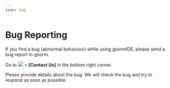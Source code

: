 ```yaml
---
icon: bug
---
```


# Bug Reporting

If you find a bug (abnormal behaviour) while using goormIDE, please send a bug report to goorm.

Go to ![](https://help.goorm.io/~gitbook/image?url=https%3A%2F%2F2181851870-files.gitbook.io%2F%7E%2Ffiles%2Fv0%2Fb%2Fgitbook-x-prod.appspot.com%2Fo%2Fspaces%252F-Lq-Q9LciN1X9EABxGkt%252Fuploads%252FOj8TKynCSqyouHnsKkvq%252F%25E1%2584%2589%25E1%2585%25B3%25E1%2584%258F%25E1%2585%25B3%25E1%2584%2585%25E1%2585%25B5%25E1%2586%25AB%25E1%2584%2589%25E1%2585%25A3%25E1%2586%25BA%25202024-04-01%2520%25E1%2584%258B%25E1%2585%25A9%25E1%2584%2592%25E1%2585%25AE%25209.04.37.png%3Falt%3Dmedia%26token%3D28f6e23b-4376-4d88-ae49-7752ebd99e47\&width=42\&dpr=4\&quality=100\&sign=1b6367ca\&sv=2) > **\[Contact Us]** in the bottom right corner.

Please provide details about the bug. We will check the bug and try to respond as soon as possible.

